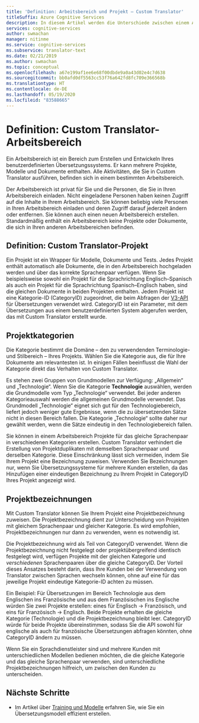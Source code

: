 ```yaml
---
title: 'Definition: Arbeitsbereich und Projekt – Custom Translator'
titleSuffix: Azure Cognitive Services
description: In diesem Artikel werden die Unterschiede zwischen einem Arbeitsbereich und einem Projekt sowie Projektkategorien und Bezeichnungen für den Dienst Benutzerdefinierter Translator erläutert.
services: cognitive-services
author: swmachan
manager: nitinme
ms.service: cognitive-services
ms.subservice: translator-text
ms.date: 02/21/2019
ms.author: swmachan
ms.topic: conceptual
ms.openlocfilehash: a67e199af1ee6e68f00dbde9a0a43d02e4c7d638
ms.sourcegitcommit: bb0afd0df5563cc53f76a642fd8fc709e366568b
ms.translationtype: HT
ms.contentlocale: de-DE
ms.lasthandoff: 05/19/2020
ms.locfileid: "83588665"
---
```

# <a name="what-is-a-custom-translator-workspace"></a>Definition: Custom Translator-Arbeitsbereich

Ein Arbeitsbereich ist ein Bereich zum Erstellen und Entwickeln Ihres benutzerdefinierten Übersetzungssystems. Er kann mehrere Projekte, Modelle und Dokumente enthalten. Alle Aktivitäten, die Sie in Custom Translator ausführen, befinden sich in einem bestimmten Arbeitsbereich.

Der Arbeitsbereich ist privat für Sie und die Personen, die Sie in Ihren Arbeitsbereich einladen. Nicht eingeladene Personen haben keinen Zugriff auf die Inhalte in Ihrem Arbeitsbereich. Sie können beliebig viele Personen in Ihren Arbeitsbereich einladen und deren Zugriff darauf jederzeit ändern oder entfernen. Sie können auch einen neuen Arbeitsbereich erstellen. Standardmäßig enthält ein Arbeitsbereich keine Projekte oder Dokumente, die sich in Ihren anderen Arbeitsbereichen befinden.

## <a name="what-is-a-custom-translator-project"></a>Definition: Custom Translator-Projekt

Ein Projekt ist ein Wrapper für Modelle, Dokumente und Tests. Jedes Projekt enthält automatisch alle Dokumente, die in den Arbeitsbereich hochgeladen werden und über das korrekte Sprachenpaar verfügen. Wenn Sie beispielsweise sowohl ein Projekt für die Sprachrichtung Englisch–Spanisch als auch ein Projekt für die Sprachrichtung Spanisch–Englisch haben, sind die gleichen Dokumente in beiden Projekten enthalten. Jedem Projekt ist eine Kategorie-ID (CategoryID) zugeordnet, die beim Abfragen der [V3-API](https://docs.microsoft.com/azure/cognitive-services/translator/reference/v3-0-translate?tabs=curl) für Übersetzungen verwendet wird. CategoryID ist ein Parameter, mit dem Übersetzungen aus einem benutzerdefinierten System abgerufen werden, das mit Custom Translator erstellt wurde.

## <a name="project-categories"></a>Projektkategorien

Die Kategorie bestimmt die Domäne – den zu verwendenden Terminologie- und Stilbereich – Ihres Projekts. Wählen Sie die Kategorie aus, die für Ihre Dokumente am relevantesten ist. In einigen Fällen beeinflusst die Wahl der Kategorie direkt das Verhalten von Custom Translator.

Es stehen zwei Gruppen von Grundmodellen zur Verfügung: „Allgemein“ und „Technologie“. Wenn Sie die Kategorie **Technologie** auswählen, werden die Grundmodelle vom Typ „Technologie“ verwendet. Bei jeder anderen Kategorieauswahl werden die allgemeinen Grundmodelle verwendet. Das Grundmodell „Technologie“ eignet sich gut für den Technologiebereich, liefert jedoch weniger gute Ergebnisse, wenn die zu übersetzenden Sätze nicht in diesen Bereich fallen. Die Kategorie „Technologie“ sollte daher nur gewählt werden, wenn die Sätze eindeutig in den Technologiebereich fallen.

Sie können in einem Arbeitsbereich Projekte für das gleiche Sprachenpaar in verschiedenen Kategorien erstellen. Custom Translator verhindert die Erstellung von Projektduplikaten mit demselben Sprachenpaar und derselben Kategorie. Diese Einschränkung lässt sich vermeiden, indem Sie Ihrem Projekt eine Bezeichnung zuweisen. Verwenden Sie Bezeichnungen nur, wenn Sie Übersetzungssysteme für mehrere Kunden erstellen, da das Hinzufügen einer eindeutigen Bezeichnung zu Ihrem Projekt in CategoryID Ihres Projekt angezeigt wird.

## <a name="project-labels"></a>Projektbezeichnungen

Mit Custom Translator können Sie Ihrem Projekt eine Projektbezeichnung zuweisen. Die Projektbezeichnung dient zur Unterscheidung von Projekten mit gleichem Sprachenpaar und gleicher Kategorie. Es wird empfohlen, Projektbezeichnungen nur dann zu verwenden, wenn es notwendig ist.

Die Projektbezeichnung wird als Teil von CategoryID verwendet. Wenn die Projektbezeichnung nicht festgelegt oder projektübergreifend identisch festgelegt wird, verfügen Projekte mit der gleichen Kategorie und *verschiedenen* Sprachenpaaren über die gleiche CategoryID. Der Vorteil dieses Ansatzes besteht darin, dass Ihre Kunden bei der Verwendung von Translator zwischen Sprachen wechseln können, ohne auf eine für das jeweilige Projekt eindeutige Kategorie-ID achten zu müssen.

Ein Beispiel: Für Übersetzungen im Bereich Technologie aus dem Englischen ins Französische und aus dem Französischen ins Englische würden Sie zwei Projekte erstellen: eines für Englisch -\> Französisch, und eins für Französisch -\> Englisch. Beide Projekte erhalten die gleiche Kategorie (Technologie) und die Projektbezeichnung bleibt leer. CategoryID würde für beide Projekte übereinstimmen, sodass Sie die API sowohl für englische als auch für französische Übersetzungen abfragen könnten, ohne CategoryID ändern zu müssen.

Wenn Sie ein Sprachdienstleister sind und mehrere Kunden mit unterschiedlichen Modellen bedienen möchten, die die gleiche Kategorie und das gleiche Sprachenpaar verwenden, sind unterschiedliche Projektbezeichnungen hilfreich, um zwischen den Kunden zu unterscheiden.

## <a name="next-steps"></a>Nächste Schritte

- Im Artikel über [Training und Modelle](training-and-model.md) erfahren Sie, wie Sie ein Übersetzungsmodell effizient erstellen.
